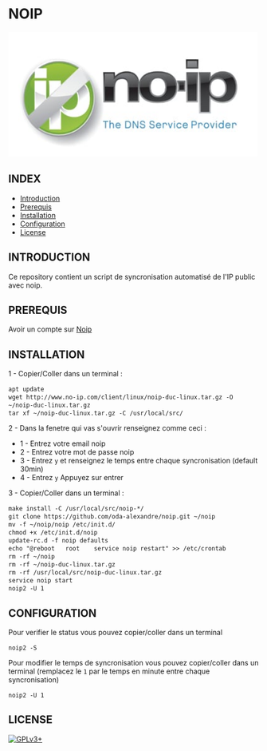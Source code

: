 # NOIP

![noip](https://raw.githubusercontent.com/oda-alexandre/noip/master/img/logo-noip.png)


## INDEX

- [Introduction](#INTRODUCTION)
- [Prerequis](#PREREQUIS)
- [Installation](#INSTALLATION)
- [Configuration](#CONFIGURATION)
- [License](#LICENSE)


## INTRODUCTION

Ce repository contient un script de syncronisation automatisé de l'IP public avec noip.


## PREREQUIS

Avoir un compte sur [Noip](https://www.noip.com/)


## INSTALLATION

1 - Copier/Coller dans un terminal :

```
apt update
wget http://www.no-ip.com/client/linux/noip-duc-linux.tar.gz -O ~/noip-duc-linux.tar.gz
tar xf ~/noip-duc-linux.tar.gz -C /usr/local/src/
```


2 - Dans la fenetre qui vas s'ouvrir renseignez comme ceci :

* 1 - Entrez votre email noip
* 2 - Entrez votre mot de passe noip
* 3 - Entrez `y` et renseignez le temps entre chaque syncronisation (default 30min)
* 4 - Entrez `y` Appuyez sur entrer


3 - Copier/Coller dans un terminal :

```
make install -C /usr/local/src/noip-*/
git clone https://github.com/oda-alexandre/noip.git ~/noip
mv -f ~/noip/noip /etc/init.d/
chmod +x /etc/init.d/noip
update-rc.d -f noip defaults
echo "@reboot 	root 	service noip restart" >> /etc/crontab
rm -rf ~/noip
rm -rf ~/noip-duc-linux.tar.gz
rm -rf /usr/local/src/noip-duc-linux.tar.gz
service noip start
noip2 -U 1
```


## CONFIGURATION

Pour verifier le status vous pouvez copier/coller dans un terminal

```
noip2 -S
```


Pour modifier le temps de syncronisation vous pouvez copier/coller dans un terminal (remplacez le `1` par le temps en minute entre chaque syncronisation)

```
noip2 -U 1
```


## LICENSE

[![GPLv3+](http://gplv3.fsf.org/gplv3-127x51.png)](https://github.com/oda-alexandre/noip/blob/master/LICENSE)
